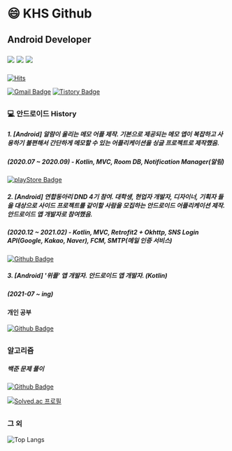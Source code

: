 # 😄 KHS Github
## Android Developer </p><p><img src="https://img.shields.io/badge/-Java-007396?style=flat-square&logo=Java&logoColor=white"/> <img src="https://img.shields.io/badge/C++-00599C?style=flat-square&logo=C%2B%2B&logoColor=white"/> <img src="https://img.shields.io/badge/Kotlin-7F52FF?style=flat-square&logo=Kotlin&logoColor=white"/></p>
####

[![Hits](https://hits.seeyoufarm.com/api/count/incr/badge.svg?url=https%3A%2F%2Fgithub.com%2Fhaesoo9410&count_bg=%23EB8B10&title_bg=%23684327&icon=&icon_color=%23E7E7E7&title=VISIT&edge_flat=false)](https://github.com/kimyunseok)

[![Gmail Badge](https://img.shields.io/badge/Gmail-D14836?style=for-the-badge&logo=Gmail&logoColor=white)](mailto:psknal27@gmail.com)
[![Tistory Badge](https://img.shields.io/badge/Blog-555263?style=for-the-badge&logoColor=white)](https://kimyunseok.tistory.com/)

##

### 💻 안드로이드 History

##### 1. [Android] 알람이 울리는 메모 어플 제작. 기본으로 제공되는 메모 앱이 복잡하고 사용하기 불편해서 간단하게 메모할 수 있는 어플리케이션을 싱글 프로젝트로 제작했음. 
##### (2020.07 ~ 2020.09) - Kotlin, MVC, Room DB, Notification Manager(알림)

[![playStore Badge](https://img.shields.io/badge/Google%20PlayStore-0D96F6?style=for-the-badge&logo=AppStore&logoColor=white)](https://play.google.com/store/apps/details?id=com.landvibe.alamemo&hl=en_AU&gl=US) 

##### 2. [Android] 연합동아리 DND 4기 참여. 대학생, 현업자 개발자, 디자이너, 기획자 들을 대상으로 사이드 프로젝트를 같이할 사람을 모집하는 안드로이드 어플리케이션 제작. 안드로이드 앱 개발자로 참여했음. 
##### (2020.12 ~ 2021.02) - Kotlin, MVC, Retrofit2 + Okhttp, SNS Login API(Google, Kakao, Naver), FCM, SMTP(메일 인증 서비스)

[![Github Badge](https://img.shields.io/badge/Repository-181717?style=for-the-badge&logo=GitHub&logoColor=white)](https://github.com/dnd-side-project/dnd-mentee-4th-3-android/) 

##### 3. [Android] '위플' 앱 개발자.  안드로이드 앱 개발자. (Kotlin)
##### (2021-07 ~ ing)
#### 개인 공부 
[![Github Badge](https://img.shields.io/badge/Repository-181717?style=for-the-badge&logo=GitHub&logoColor=white)](https://github.com/kimyunseok/android-study) 

##

### 알고리즘

##### 백준 문제 풀이 
[![Github Badge](https://img.shields.io/badge/Repository-181717?style=for-the-badge&logo=GitHub&logoColor=white)](https://github.com/kimyunseok/cpp/tree/master/algorithm/baekjoon) 

[![Solved.ac
프로필](http://mazassumnida.wtf/api/v2/generate_badge?boj=hk1554)](https://solved.ac/hk1554)

##

### 그 외

![Top Langs](https://github-readme-stats.vercel.app/api?username=kimyunseok&show_icons=true&count_private=true)
